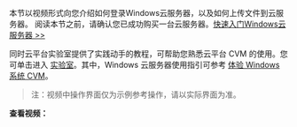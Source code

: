 本节以视频形式向您介绍如何登录Windows云服务器，以及如何上传文件到云服务器。
阅读本节之前，请确认您已成功购买一台云服务器。[快速入门Windows云服务器 >>](/document/product/213/2764)

同时云平台实验室提供了实践动手的教程，可帮助您熟悉云平台 CVM 的使用。您可单击进入 [实验室](http://cloud.tencent.com/developer/labs?utm_source=doc8042&utm_medium=qclab)。其中，Windows 云服务器使用指引可参考 [体验 Windows 系统 CVM](http://cloud.tencent.com/developer/labs/lab/10157)。

> 注：视频中操作界面仅为示例参考操作，请以实际界面为准。

**查看视频：**
